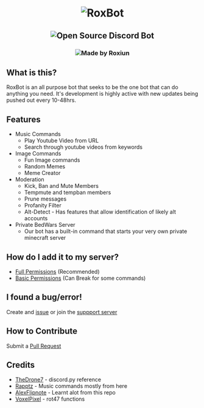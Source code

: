 <h1 align="center">
  <img src="images/roxbot-logo.png" alt="RoxBot" />
</h1>
<h2 align="center">
  <img alt="Open Source Discord Bot" src="images/subtitle.png">
</h2>
<h3 align="center">
  <img alt="Made by Roxiun" src="images/made-by.png">
</h3>


## What is this?
RoxBot is an all purpose bot that seeks to be the one bot that can do anything you need. It's development is highly active with new updates being pushed out every 10-48hrs.

## Features
* Music Commands
    * Play Youtube Video from URL
    * Search through youtube videos from keywords
* Image Commands
    * Fun Image commands
    * Random Memes
    * Meme Creator
* Moderation
    * Kick, Ban and Mute Members
    * Tempmute and tempban members
    * Prune messages
    * Profanity Filter
    * Alt-Detect - Has features that allow identification of likely alt accounts
* Private BedWars Server
    * Our bot has a built-in command that starts your very own private minecraft server

## How do I add it to my server?
* [Full Permissions](https://discord.com/oauth2/authorize?client_id=652111582662361100&scope=bot&permissions=8) (Recommended)
* [Basic Permissions](https://discordapp.com/oauth2/authorize?client_id=652111582662361100&scope=bot&permissions=3263552) (Can Break for some commands)

## I found a bug/error!
Create and [issue](https://github.com/Roxiun/RoxBot/issues) or join the [suppport server](https://discord.gg/abDzX98)

## How to Contribute
Submit a [Pull Request](https://github.com/Roxiun/RoxBot/pulls)

## Credits
* [TheDrone7](https://repl.it/talk/learn/Discordpy-Rewrite-Tutorial-using-commands-extension/10690) - discord.py reference
* [Rapptz](https://github.com/Rapptz/discord.py/blob/master/examples/basic_voice.py) - Music commands mostly from here
* [AlexFlipnote](https://github.com/AlexFlipnote/discord_bot.py) - Learnt alot from this repo
* [VoxelPixel](https://github.com/VoxelPixel) - rot47 functions